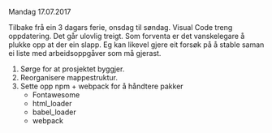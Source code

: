 Mandag 17.07.2017

Tilbake frå ein 3 dagars ferie, onsdag til søndag. Visual Code treng oppdatering. Det går ulovlig treigt.
Som forventa er det vanskelegare å plukke opp at der ein slapp. Eg kan likevel gjere eit forsøk på å stable saman ei liste med arbeidsoppgåver som må gjerast.

1. Sørge for at prosjektet byggjer.
2. Reorganisere mappestruktur.
3. Sette opp npm + webpack for å håndtere pakker
    - Fontawesome
    - html_loader
    - babel_loader
    - webpack